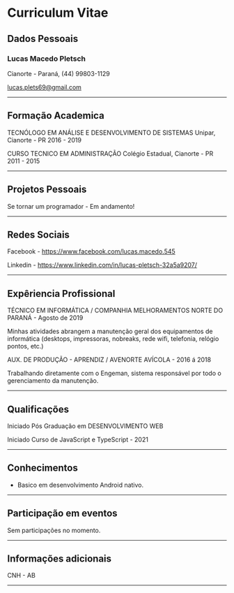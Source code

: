 # Curriculum Vitae 

## Dados Pessoais

### Lucas Macedo Pletsch

 Cianorte - Paraná, (44) 99803-1129 

lucas.plets69@gmail.com

___
## Formação Academica

TECNÓLOGO EM ANÁLISE E DESENVOLVIMENTO DE SISTEMAS
Unipar, Cianorte - PR
2016 - 2019

CURSO TECNICO EM ADMINISTRAÇÃO
Colégio Estadual, Cianorte - PR
2011 - 2015

____
## Projetos Pessoais

Se tornar um programador - Em andamento! 

____
## Redes Sociais

Facebook - https://www.facebook.com/lucas.macedo.545

Linkedin - https://www.linkedin.com/in/lucas-pletsch-32a5a9207/
____

## Expêriencia Profissional

TÉCNICO EM INFORMÁTICA / COMPANHIA MELHORAMENTOS NORTE DO PARANÁ - Agosto de 2019

Minhas atividades abrangem a manutenção geral dos equipamentos de informática (desktops, impressoras, nobreaks, rede wifi, telefonia, relógio pontos, etc.)

AUX. DE PRODUÇÃO - APRENDIZ / AVENORTE AVÍCOLA - 2016 á 2018

Trabalhando diretamente com o Engeman, sistema responsável por todo o gerenciamento da manutenção.

____
## Qualificações

Iniciado Pós Graduação em DESENVOLVIMENTO WEB

Iniciado Curso de JavaScript e TypeScript - 2021
____
## Conhecimentos

- Basico em desenvolvimento Android nativo.

____
## Participação em eventos

 Sem participações no momento.
____

## Informações adicionais

CNH - AB
____







